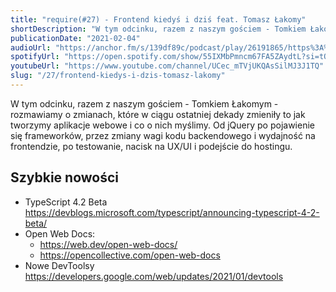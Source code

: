 ```yaml
---
title: "require(#27) - Frontend kiedyś i dziś feat. Tomasz Łakomy"
shortDescription: "W tym odcinku, razem z naszym gościem - Tomkiem Łakomym - rozmawiamy o zmianach, które w ciągu ostatniej dekady zmieniły to jak tworzymy aplikacje webowe i co o nich myślimy. Od jQuery po pojawienie się frameworków, przez zmiany wagi kodu backendowego i wydajność na frontendzie, po testowanie, nacisk na UX/UI i podejście do hostingu."
publicationDate: "2021-02-04"
audioUrl: "https://anchor.fm/s/139df89c/podcast/play/26191865/https%3A%2F%2Fd3ctxlq1ktw2nl.cloudfront.net%2Fstaging%2F2021-1-4%2F8477aef2-c5a6-09cc-be02-c57ae0c488bc.mp3"
spotifyUrl: "https://open.spotify.com/show/55IXMbPmncm67FA5ZAydtL?si=tO6a2SK0S7SZV8u2FlebtA"
youtubeUrl: "https://www.youtube.com/channel/UCec_mTVjUKQAsSilMJ3J1TQ"
slug: "/27/frontend-kiedys-i-dzis-tomasz-lakomy"
---
```


W tym odcinku, razem z naszym gościem - Tomkiem Łakomym - rozmawiamy o zmianach, które w ciągu ostatniej dekady zmieniły to jak tworzymy aplikacje webowe i co o nich myślimy. Od jQuery po pojawienie się frameworków, przez zmiany wagi kodu backendowego i wydajność na frontendzie, po testowanie, nacisk na UX/UI i podejście do hostingu.

## Szybkie nowości

- TypeScript 4.2 Beta https://devblogs.microsoft.com/typescript/announcing-typescript-4-2-beta/
- Open Web Docs:
  - https://web.dev/open-web-docs/
  - https://opencollective.com/open-web-docs
- Nowe DevToolsy https://developers.google.com/web/updates/2021/01/devtools

